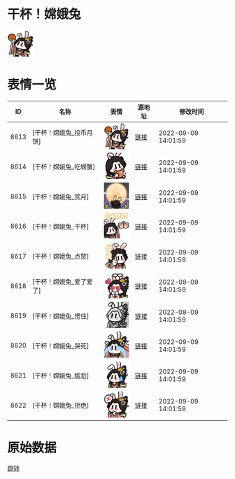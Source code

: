# 干杯！嫦娥兔

<img src="./cover.png" height="60" alt="cover" />

# 表情一览

|ID|名称|表情|源地址|修改时间|
|----|----|----|----|----|
|8613|[干杯！嫦娥兔_投币月饼]|<img src="./pic/008613_%5B干杯！嫦娥兔_投币月饼%5D.png" height="60" alt="投币月饼"/>|[链接](http://i0.hdslb.com/bfs/emote/6ec81178c7de381c34e13f655b8ffb6b0a60a959.png)|2022-09-09 14:01:59|
|8614|[干杯！嫦娥兔_吃螃蟹]|<img src="./pic/008614_%5B干杯！嫦娥兔_吃螃蟹%5D.png" height="60" alt="吃螃蟹"/>|[链接](http://i0.hdslb.com/bfs/emote/3703a9c835aa015b611be133ea9ba3e2cc4f9f9f.png)|2022-09-09 14:01:59|
|8615|[干杯！嫦娥兔_赏月]|<img src="./pic/008615_%5B干杯！嫦娥兔_赏月%5D.png" height="60" alt="赏月"/>|[链接](http://i0.hdslb.com/bfs/emote/3a68e3fd28c4c083328a7818d3ef0074775bdeba.png)|2022-09-09 14:01:59|
|8616|[干杯！嫦娥兔_干杯]|<img src="./pic/008616_%5B干杯！嫦娥兔_干杯%5D.png" height="60" alt="干杯"/>|[链接](http://i0.hdslb.com/bfs/emote/cd27c5c977aab7e110513f91276f3a911a4ee57a.png)|2022-09-09 14:01:59|
|8617|[干杯！嫦娥兔_点赞]|<img src="./pic/008617_%5B干杯！嫦娥兔_点赞%5D.png" height="60" alt="点赞"/>|[链接](http://i0.hdslb.com/bfs/emote/d48273013f18f720adece8979d9eb305dcf0a4b9.png)|2022-09-09 14:01:59|
|8618|[干杯！嫦娥兔_爱了爱了]|<img src="./pic/008618_%5B干杯！嫦娥兔_爱了爱了%5D.png" height="60" alt="爱了爱了"/>|[链接](http://i0.hdslb.com/bfs/emote/ef2bf5b8800a39e5dbb6cfdb190485c820971411.png)|2022-09-09 14:01:59|
|8619|[干杯！嫦娥兔_愣住]|<img src="./pic/008619_%5B干杯！嫦娥兔_愣住%5D.png" height="60" alt="愣住"/>|[链接](http://i0.hdslb.com/bfs/emote/c15401e3ef8b87dd1dce38b7e7e03b6e40bfc035.png)|2022-09-09 14:01:59|
|8620|[干杯！嫦娥兔_哭死]|<img src="./pic/008620_%5B干杯！嫦娥兔_哭死%5D.png" height="60" alt="哭死"/>|[链接](http://i0.hdslb.com/bfs/emote/3db241d4d95db4128a498d5e4d067c5c5698b140.png)|2022-09-09 14:01:59|
|8621|[干杯！嫦娥兔_尴尬]|<img src="./pic/008621_%5B干杯！嫦娥兔_尴尬%5D.png" height="60" alt="尴尬"/>|[链接](http://i0.hdslb.com/bfs/emote/4530f67b3458d771359cf6032d3a920ea6206e9b.png)|2022-09-09 14:01:59|
|8622|[干杯！嫦娥兔_拒绝]|<img src="./pic/008622_%5B干杯！嫦娥兔_拒绝%5D.png" height="60" alt="拒绝"/>|[链接](http://i0.hdslb.com/bfs/emote/6ca098bf999dbb0890f16e4bd2e754f70c61664b.png)|2022-09-09 14:01:59|

# 原始数据

[跳转](./raw.json)

